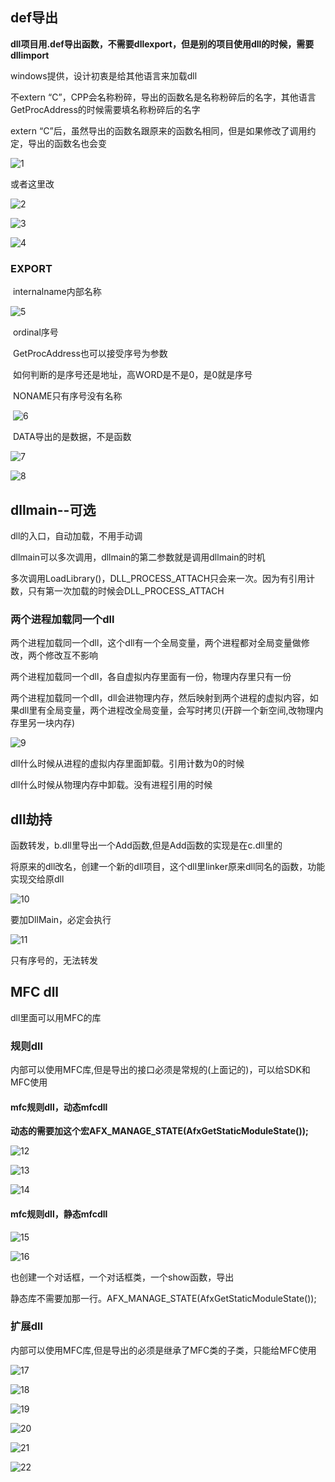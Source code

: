 ## def导出

**dll项目用.def导出函数，不需要dllexport，但是别的项目使用dll的时候，需要dllimport**



windows提供，设计初衷是给其他语言来加载dll



不extern “C”，CPP会名称粉碎，导出的函数名是名称粉碎后的名字，其他语言GetProcAddress的时候需要填名称粉碎后的名字

extern “C”后，虽然导出的函数名跟原来的函数名相同，但是如果修改了调用约定，导出的函数名也会变

![1](https://alist.hmbb313.top/d/Baidunetdisk/Images/Cracker/40/406Windows/2/1.png)

或者这里改

![2](https://alist.hmbb313.top/d/Baidunetdisk/Images/Cracker/40/406Windows/2/2.png)

![3](https://alist.hmbb313.top/d/Baidunetdisk/Images/Cracker/40/406Windows/2/3.png)

![4](https://alist.hmbb313.top/d/Baidunetdisk/Images/Cracker/40/406Windows/2/4.png)

### EXPORT

​	internalname内部名称

![5](https://alist.hmbb313.top/d/Baidunetdisk/Images/Cracker/40/406Windows/2/5.png)

​	ordinal序号

​		GetProcAddress也可以接受序号为参数

​		如何判断的是序号还是地址，高WORD是不是0，是0就是序号

​	NONAME只有序号没有名称

​		![6](https://alist.hmbb313.top/d/Baidunetdisk/Images/Cracker/40/406Windows/2/6.png)

​	DATA导出的是数据，不是函数

![7](https://alist.hmbb313.top/d/Baidunetdisk/Images/Cracker/40/406Windows/2/7.png)

![8](https://alist.hmbb313.top/d/Baidunetdisk/Images/Cracker/40/406Windows/2/8.png)

## dllmain--可选

dll的入口，自动加载，不用手动调

dllmain可以多次调用，dllmain的第二参数就是调用dllmain的时机

多次调用LoadLibrary()，DLL_PROCESS_ATTACH只会来一次。因为有引用计数，只有第一次加载的时候会DLL_PROCESS_ATTACH

### 两个进程加载同一个dll

两个进程加载同一个dll，这个dll有一个全局变量，两个进程都对全局变量做修改，两个修改互不影响

两个进程加载同一个dll，各自虚拟内存里面有一份，物理内存里只有一份

两个进程加载同一个dll，dll会进物理内存，然后映射到两个进程的虚拟内容，如果dll里有全局变量，两个进程改全局变量，会写时拷贝(开辟一个新空间,改物理内存里另一块内存)

![9](https://alist.hmbb313.top/d/Baidunetdisk/Images/Cracker/40/406Windows/2/9.png)

dll什么时候从进程的虚拟内存里面卸载。引用计数为0的时候

dll什么时候从物理内存中卸载。没有进程引用的时候

## dll劫持

函数转发，b.dll里导出一个Add函数,但是Add函数的实现是在c.dll里的



将原来的dll改名，创建一个新的dll项目，这个dll里linker原来dll同名的函数，功能实现交给原dll

![10](https://alist.hmbb313.top/d/Baidunetdisk/Images/Cracker/40/406Windows/2/10.png)

要加DllMain，必定会执行

![11](https://alist.hmbb313.top/d/Baidunetdisk/Images/Cracker/40/406Windows/2/11.png)

只有序号的，无法转发

## MFC dll

dll里面可以用MFC的库

### 规则dll

内部可以使用MFC库,但是导出的接口必须是常规的(上面记的)，可以给SDK和MFC使用

#### mfc规则dll，动态mfcdll

**动态的需要加这个宏AFX_MANAGE_STATE(AfxGetStaticModuleState());**



![12](https://alist.hmbb313.top/d/Baidunetdisk/Images/Cracker/40/406Windows/2/12.png)

![13](https://alist.hmbb313.top/d/Baidunetdisk/Images/Cracker/40/406Windows/2/13.png)

![14](https://alist.hmbb313.top/d/Baidunetdisk/Images/Cracker/40/406Windows/2/14.png)

#### mfc规则dll，静态mfcdll

![15](https://alist.hmbb313.top/d/Baidunetdisk/Images/Cracker/40/406Windows/2/15.png)

![16](https://alist.hmbb313.top/d/Baidunetdisk/Images/Cracker/40/406Windows/2/16.png)

也创建一个对话框，一个对话框类，一个show函数，导出



静态库不需要加那一行。AFX_MANAGE_STATE(AfxGetStaticModuleState());

### 扩展dll

内部可以使用MFC库,但是导出的必须是继承了MFC类的子类，只能给MFC使用

![17](https://alist.hmbb313.top/d/Baidunetdisk/Images/Cracker/40/406Windows/2/17.png)

![18](https://alist.hmbb313.top/d/Baidunetdisk/Images/Cracker/40/406Windows/2/18.png)

![19](https://alist.hmbb313.top/d/Baidunetdisk/Images/Cracker/40/406Windows/2/19.png)

![20](https://alist.hmbb313.top/d/Baidunetdisk/Images/Cracker/40/406Windows/2/20.png)

![21](https://alist.hmbb313.top/d/Baidunetdisk/Images/Cracker/40/406Windows/2/21.png)

![22](https://alist.hmbb313.top/d/Baidunetdisk/Images/Cracker/40/406Windows/2/22.png)